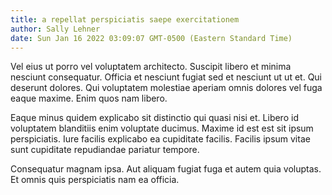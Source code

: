 ```yaml
---
title: a repellat perspiciatis saepe exercitationem
author: Sally Lehner
date: Sun Jan 16 2022 03:09:07 GMT-0500 (Eastern Standard Time)
---
```

Vel eius ut porro vel voluptatem architecto. Suscipit libero et minima nesciunt consequatur. Officia et nesciunt fugiat sed et nesciunt ut ut et. Qui deserunt dolores. Qui voluptatem molestiae aperiam omnis dolores vel fuga eaque maxime. Enim quos nam libero.

 Eaque minus quidem explicabo sit distinctio qui quasi nisi et. Libero id voluptatem blanditiis enim voluptate ducimus. Maxime id est est sit ipsum perspiciatis. Iure facilis explicabo ea cupiditate facilis. Facilis ipsum vitae sunt cupiditate repudiandae pariatur tempore.

 Consequatur magnam ipsa. Aut aliquam fugiat fuga et autem quia voluptas. Et omnis quis perspiciatis nam ea officia.